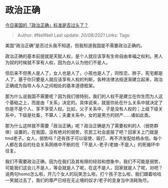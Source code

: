 # 政治正确
[今日美国的「政治正确」标准是否过头了？](https://www.zhihu.com/question/41295018/answer/561493728)

> Author: #NellNell 
> Last update: *20/08/2021* 
> Links:
> Tags: 

美国“政治正确”是否过头我不知道，但我知道我国是不需要政治正确的。

  

政治正确的基本前提就是天赋人权，是个人就应该享有生命自由幸福之权利。黑人为奴的时候就不享有人权，因为白人认为他们不是人。

  

但后来不但黑人是人了，女人也是人了，小孩也是人了，同性恋、胖子、死宅都是人了，基于你只要是人就应该享有人权的判断，各种法律法规逐渐建立起来，政治正确成为指导人与人之间相处的基本道德框架。

  

那为什么说我国不需要呢？因为我们很特别，我们的人权不是建立在你生而为人这个基础之上，而是由「关系」决定的。具体说来，就是你处在什么关系中就决定了你是不是个人、享不享受人权。比如，父子关系中，子是没有人权的；上级下级关系中，下级是社畜，不算人；夫妻关系中，女的是男方的财产……诸如此类。

  

那为什么这样就不需要「政治正确」呢？政治正确是为了需要权利的人（弱势群体）设置的，在我国，没有绝对的弱势，农民工社会底层了吧？回家关上门就是tmd老子。女人，弱势吗？还有孩子可以驱使、殴打、再不济发配给杨永信。每个人都在各自的社会关系网络中不断的在「不是人-老子/老娘-不是人」的死循环中往复。

  

我们不需要政治正确，因为在我们及其有限的经验和想象中，我们不可能是弱势，可能我们这会儿不是人，等会就是人了呢，在这不是人，回家就是人了呢，对吧？说两句homo怎么啦，开几个女人的玩笑怎么啦，打个孩子怎么啦，我们跟着哈哈一笑就过去了，我们的尊严已经在无止境的奴才/老子的变身当中消耗殆尽。